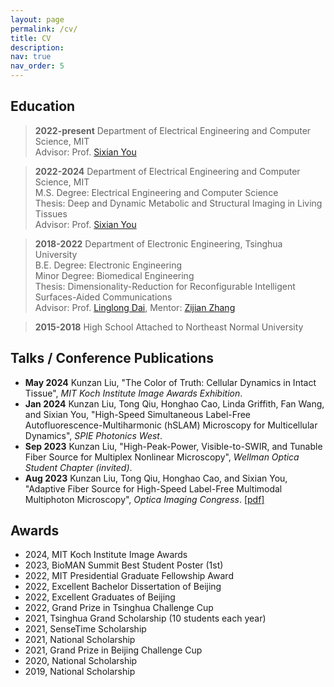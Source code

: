 ```yaml
---
layout: page
permalink: /cv/
title: CV
description: 
nav: true
nav_order: 5
---
```


## Education
> **2022-present** Department of Electrical Engineering and Computer Science, MIT\
> Advisor: Prof. [Sixian You](https://www.rle.mit.edu/yougroup/)

> **2022-2024** Department of Electrical Engineering and Computer Science, MIT\
> M.S. Degree: Electrical Engineering and Computer Science\
> Thesis: Deep and Dynamic Metabolic and Structural Imaging in Living Tissues\
> Advisor: Prof. [Sixian You](https://www.rle.mit.edu/yougroup/)

> **2018-2022** Department of Electronic Engineering, Tsinghua University\
> B.E. Degree: Electronic Engineering\
> Minor Degree: Biomedical Engineering\
> Thesis: Dimensionality-Reduction for Reconfigurable Intelligent Surfaces-Aided Communications\
> Advisor: Prof. [Linglong Dai](http://oa.ee.tsinghua.edu.cn/dailinglong/), Mentor: [Zijian Zhang](https://zhangzij15.github.io)

> **2015-2018** High School Attached to Northeast Normal University

## Talks / Conference Publications

* **May 2024** Kunzan Liu, "The Color of Truth: Cellular Dynamics in Intact Tissue", *MIT Koch Institute Image Awards Exhibition*.
* **Jan 2024** Kunzan Liu, Tong Qiu, Honghao Cao, Linda Griffith, Fan Wang, and Sixian You, "High-Speed Simultaneous Label-Free Autofluorescence-Multiharmonic (hSLAM) Microscopy for Multicellular Dynamics", *SPIE Photonics West*.
* **Sep 2023** Kunzan Liu, "High-Peak-Power, Visible-to-SWIR, and Tunable Fiber Source for Multiplex Nonlinear Microscopy", *Wellman Optica Student Chapter (invited)*.
* **Aug 2023** Kunzan Liu, Tong Qiu, Honghao Cao, and Sixian You, "Adaptive Fiber Source for High-Speed Label-Free Multimodal Multiphoton Microscopy", *Optica Imaging Congress*. [[pdf]](https://opg.optica.org/abstract.cfm?uri=ISA-2023-ITu5E.4)

## Awards

* 2024, MIT Koch Institute Image Awards
* 2023, BioMAN Summit Best Student Poster (1st)
* 2022, MIT Presidential Graduate Fellowship Award
* 2022, Excellent Bachelor Dissertation of Beijing
* 2022, Excellent Graduates of Beijing
* 2022, Grand Prize in Tsinghua Challenge Cup
* 2021, Tsinghua Grand Scholarship (10 students each year)
* 2021, SenseTime Scholarship
* 2021, National Scholarship
* 2021, Grand Prize in Beijing Challenge Cup
* 2020, National Scholarship
* 2019, National Scholarship